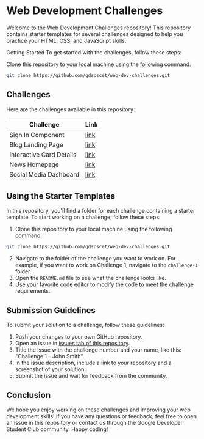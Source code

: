 # Web Development Challenges

Welcome to the Web Development Challenges repository! This repository contains starter templates for several challenges designed to help you practice your HTML, CSS, and JavaScript skills.

Getting Started
To get started with the challenges, follow these steps:

Clone this repository to your local machine using the following command:
```bash
git clone https://github.com/gdscscet/web-dev-challenges.git
```

## Challenges
Here are the challenges available in this repository:

| Challenge | Link |
|-----------|------|
|Sign In Component| [link](https://github.com/gdscscet/web-dev-challenges/tree/main/intro-component-with-signup-form-master) |
|Blog Landing Page| [link](https://github.com/gdscscet/web-dev-challenges/tree/main/blogr-landing-page-main) |
|Interactive Card Details| [link](https://github.com/gdscscet/web-dev-challenges/tree/main/interactive-card-details-form-main) |
|News Homepage| [link](https://github.com/gdscscet/web-dev-challenges/tree/main/news-homepage-main) |
|Social Media Dashboard| [link](https://github.com/gdscscet/web-dev-challenges/tree/main/social-media-dashboard-with-theme-switcher-master) |

## Using the Starter Templates

In this repository, you'll find a folder for each challenge containing a starter template. To start working on a challenge, follow these steps:

1. Clone this repository to your local machine using the following command: 
```bash
git clone https://github.com/gdscscet/web-dev-challenges.git
```
2. Navigate to the folder of the challenge you want to work on. For example, if you want to work on Challenge 1, navigate to the `challenge-1` folder.
3. Open the `README.md` file to see what the challenge looks like.
4. Use your favorite code editor to modify the code to meet the challenge requirements.


## Submission Guidelines

To submit your solution to a challenge, follow these guidelines:

1. Push your changes to your own GitHub repository.
2. Open an issue in [issues tab of this repository](https://github.com/gdscscet/web-dev-challenges/issues).
3. Title the issue with the challenge number and your name, like this: "Challenge 1 - John Smith".
4. In the issue description, include a link to your repository and a screenshot of your solution.
5. Submit the issue and wait for feedback from the community.

## Conclusion
We hope you enjoy working on these challenges and improving your web development skills! If you have any questions or feedback, feel free to open an issue in this repository or contact us through the Google Developer Student Club community. Happy coding!
